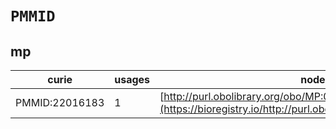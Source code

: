 # `PMMID`
## mp
| curie          |   usages | nodes                                                                                                         |
|----------------|----------|---------------------------------------------------------------------------------------------------------------|
| PMMID:22016183 |        1 | [http://purl.obolibrary.org/obo/MP:0013010](https://bioregistry.io/http://purl.obolibrary.org/obo/MP:0013010) |
